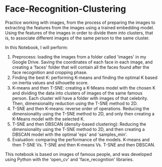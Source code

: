 # Face-Recognition-Clustering
Practice working with images, from the process of preparing the images to extracting the features from the images using a trained embedding model. Using the features of the images in order to divide them into clusters, that is, to associate different images of the same person to the same cluster.

In this Notebook, I will perform:

1. Preprocess: loading the images from a folder called 'images' in my Google Drive. Saving the coordinates of each face in each image, and creating a 'faces' folder that will contain all the faces found after the face recognition and cropping phase.
2. Finding the best K: performing K-means and finding the optimal K based on inertia values and silhouette score.
3. K-means and then T-SNE: creating a K-Means model with the chosen K and dividing the data into clusters of images of the same famous person. Each cluster will have a folder with images of that celebrity. Then, dimensionality reduction using the T-SNE method to 2D.
4. T-SNE and then K-means: reverse order of operations. Reducing the dimensionality using the T-SNE method to 2D, and only then creating a K-Means model with the selected K.
5. T-SNE and then DBSCAN (density-based clustering): Reducing the dimensionality using the T-SNE method to 2D, and then creating a DBSCAN model with the optimal 'eps' and 'samples_min'.
6. Evaluation: comparing the performance of the models. K-means and then T-SNE Vs. T-SNE and then K-means Vs. T-SNE and then DBSCAN.

This notebook is based on images of famous people, and was developed using Python with the 'open_cv' and 'face_recognition' libraries.
